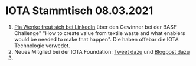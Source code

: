 # IOTA Stammtisch 08.03.2021
1. [Pia Wenke freut sich bei LinkedIn](https://www.linkedin.com/posts/pia-wenke-a85a49159_circulareconomy-sustainability-activity-6771820493507973120-9Xgc/) über den Gewinner bei der BASF Challenge" "How to create value from textile waste and what enablers would be needed to make that happen". Die haben offebar die IOTA Technologie verwedet.
2. Neues Mitglied bei der IOTA Foundation: [Tweet dazu](https://twitter.com/iota/status/1366702448115671046?s=20) und [Blogpost dazu](https://blog.iota.org/welcome-piotr-macek-to-the-iota-foundation/)
3. 
